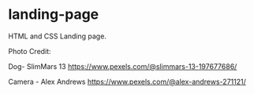 # landing-page

HTML and CSS Landing page.

Photo Credit:

Dog- SlimMars 13
https://www.pexels.com/@slimmars-13-197677686/

Camera - Alex Andrews
https://www.pexels.com/@alex-andrews-271121/
